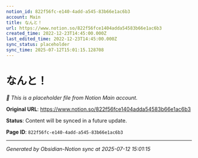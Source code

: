 ```yaml
---
notion_id: 822f56fc-e140-4add-a545-83b66e1ac6b3
account: Main
title: なんと！
url: https://www.notion.so/822f56fce1404adda54583b66e1ac6b3
created_time: 2022-12-23T14:45:00.000Z
last_edited_time: 2022-12-23T14:45:00.000Z
sync_status: placeholder
sync_time: 2025-07-12T15:01:15.128708
---
```


# なんと！

*🔄 This is a placeholder file from Notion Main account.*

**Original URL**: https://www.notion.so/822f56fce1404adda54583b66e1ac6b3

**Status**: Content will be synced in a future update.

**Page ID**: `822f56fc-e140-4add-a545-83b66e1ac6b3`

---

*Generated by Obsidian-Notion sync at 2025-07-12 15:01:15*
